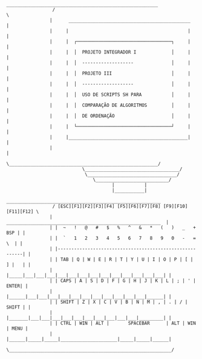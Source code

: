                       ________________________________________________________
                     /                                                        \
                    |      _____________________________________________      |
                    |     |                                            |      |
                    |     |  ┌───────────────────────────────────┐     |      |
                    |     |  │  PROJETO INTEGRADOR I             │     |      |
                    |     |  │  -------------------              │     |      |
                    |     |  │  PROJETO III                      │     |      |
                    |     |  │  -------------------              │     |      |
                    |     |  │  USO DE SCRIPTS SH PARA           │     |      |
                    |     |  │  COMPARAÇÃO DE ALGORITMOS         │     |      |
                    |     |  │  DE ORDENAÇÃO                     │     |      |
                    |     |  └───────────────────────────────────┘     |      |
                    |     |____________________________________________|      |
                    |                                                         |
                     \_______________________________________________________/
                                \___________________________________/
                                 \_________________________________/
                                    \___________________________/
                                           |           |
                                           |___________|
                      _________________________________________________________
                     / [ESC][F1][F2][F3][F4] [F5][F6][F7][F8] [F9][F10][F11][F12] \
                    |  _________________________________________________________  |
                    | |  ~   !   @   #   $   %   ^   &   *   (   )   _   +  BSP | |
                    | |  `   1   2   3   4   5   6   7   8   9   0   -   =   \  | |
                    | |---------------------------------------------------------| |
                    | | TAB | Q | W | E | R | T | Y | U | I | O | P | [ | ] |   | |
                    | |_____|___|___|___|___|___|___|___|___|___|___|___|___|___| |
                    | | CAPS | A | S | D | F | G | H | J | K | L | ; | ' | ENTER| |
                    | |______|___|___|___|___|___|___|___|___|___|___|___|______| |
                    | | SHIFT | Z | X | C | V | B | N | M | , | . | / |   SHIFT | |
                    | |_______|___|___|___|___|___|___|___|___|___|___|_________| |
                    | | CTRL | WIN | ALT |       SPACEBAR      | ALT | WIN | MENU | 
                    | |______|_____|_____|_____________________|_____|_____|______| 
                     \____________________________________________________________/
